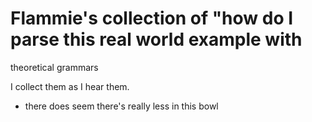 # Flammie's collection of "how do I parse this real world example with
theoretical grammars

I collect them as I hear them.

* there does seem there's really less in this bowl


